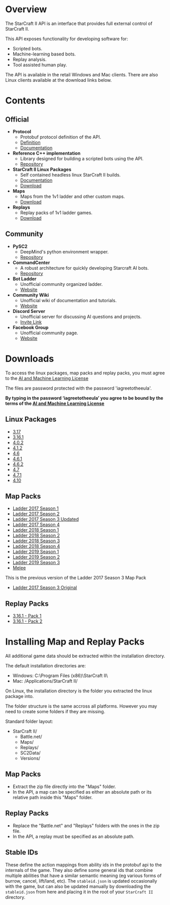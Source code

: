 # Overview

The StarCraft II API is an interface that provides full external control of StarCraft II.

This API exposes functionality for developing software for:
* Scripted bots.
* Machine-learning based bots.
* Replay analysis.
* Tool assisted human play.

The API is available in the retail Windows and Mac clients. There are also Linux clients available at the download links below.

# Contents

## Official

* **Protocol**
    * Protobuf protocol definition of the API.
    * [Definition](s2clientprotocol/sc2api.proto)
    * [Documentation](docs/protocol.md)
* **Reference C++ implementation**
    * Library designed for building a scripted bots using the API.
    * [Repository](https://github.com/Blizzard/s2client-api)
* **StarCraft II Linux Packages**
    * Self contained headless linux StarCraft II builds.
    * [Documentation](docs/linux.md)
    * [Download](#downloads)
* **Maps**
    * Maps from the 1v1 ladder and other custom maps.
    * [Download](#downloads)
* **Replays**
    * Replay packs of 1v1 ladder games.
    * [Download](#downloads)

## Community

* **PySC2**
  * DeepMind's python environment wrapper. 
  * [Repository](https://github.com/deepmind/pysc2)
* **CommandCenter**
  * A robust architecture for quickly developing Starcraft AI bots.
  * [Repository](https://github.com/davechurchill/CommandCenter)
* **Bot Ladder**
  * Unofficial community organized ladder.
  * [Website](http://sc2ai.net/)
* **Community Wiki**
  * Unofficial wiki of documentation and tutorials.
  * [Website](http://wiki.sc2ai.net/Main_Page)
* **Discord Server**
  * Unofficial server for discussing AI questions and projects.
  * [Invite Link](https://discord.gg/BH58ZVt)
* **Facebook Group**
  * Unofficial community page.
  * [Website](https://www.facebook.com/groups/969196249883813/)


# Downloads

To access the linux packages, map packs and replay packs, you must agree to the [AI and Machine Learning License](http://blzdistsc2-a.akamaihd.net/AI_AND_MACHINE_LEARNING_LICENSE.html)

The files are password protected with the password 'iagreetotheeula'.

**By typing in the password ‘iagreetotheeula’ you agree to be bound by the terms of the [AI and Machine Learning License](http://blzdistsc2-a.akamaihd.net/AI_AND_MACHINE_LEARNING_LICENSE.html)**

## Linux Packages

* [3.17](http://blzdistsc2-a.akamaihd.net/Linux/SC2.3.17.zip)
* [3.16.1](http://blzdistsc2-a.akamaihd.net/Linux/SC2.3.16.1.zip)
* [4.0.2](http://blzdistsc2-a.akamaihd.net/Linux/SC2.4.0.2.zip)
* [4.1.2](http://blzdistsc2-a.akamaihd.net/Linux/SC2.4.1.2.60604_2018_05_16.zip)
* [4.6](http://blzdistsc2-a.akamaihd.net/Linux/SC2.4.6.0.67926.zip)
* [4.6.1](http://blzdistsc2-a.akamaihd.net/Linux/SC2.4.6.1.68195.zip)
* [4.6.2](http://blzdistsc2-a.akamaihd.net/Linux/SC2.4.6.2.69232.zip)
* [4.7](http://blzdistsc2-a.akamaihd.net/Linux/SC2.AStar.4.7.zip) 
* [4.7.1](http://blzdistsc2-a.akamaihd.net/Linux/SC2.4.7.1.zip) 
* [4.10](http://blzdistsc2-a.akamaihd.net/Linux/SC2.4.10.zip) 

## Map Packs

* [Ladder 2017 Season 1](http://blzdistsc2-a.akamaihd.net/MapPacks/Ladder2017Season1.zip)
* [Ladder 2017 Season 2](http://blzdistsc2-a.akamaihd.net/MapPacks/Ladder2017Season2.zip)
* [Ladder 2017 Season 3 Updated](http://blzdistsc2-a.akamaihd.net/MapPacks/Ladder2017Season3_Updated.zip)
* [Ladder 2017 Season 4](http://blzdistsc2-a.akamaihd.net/MapPacks/Ladder2017Season4.zip)
* [Ladder 2018 Season 1](http://blzdistsc2-a.akamaihd.net/MapPacks/Ladder2018Season1.zip)
* [Ladder 2018 Season 2](http://blzdistsc2-a.akamaihd.net/MapPacks/Ladder2018Season2_Updated.zip)
* [Ladder 2018 Season 3](http://blzdistsc2-a.akamaihd.net/MapPacks/Ladder2018Season3.zip)
* [Ladder 2018 Season 4](http://blzdistsc2-a.akamaihd.net/MapPacks/Ladder2018Season4.zip)
* [Ladder 2019 Season 1](http://blzdistsc2-a.akamaihd.net/MapPacks/Ladder2019Season1.zip)
* [Ladder 2019 Season 2](http://blzdistsc2-a.akamaihd.net/MapPacks/Ladder2019Season2.zip)
* [Ladder 2019 Season 3](http://blzdistsc2-a.akamaihd.net/MapPacks/Ladder2019Season3.zip)
* [Melee](http://blzdistsc2-a.akamaihd.net/MapPacks/Melee.zip)

This is the previous version of the Ladder 2017 Season 3 Map Pack
* [Ladder 2017 Season 3 Original](http://blzdistsc2-a.akamaihd.net/MapPacks/Ladder2017Season3.zip)

## Replay Packs

* [3.16.1 - Pack 1](http://blzdistsc2-a.akamaihd.net/ReplayPacks/3.16.1-Pack_1-fix.zip)
* [3.16.1 - Pack 2](http://blzdistsc2-a.akamaihd.net/ReplayPacks/3.16.1-Pack_2.zip)

# Installing Map and Replay Packs

All additional game data should be extracted within the installation directory.

The default installation directories are:
* Windows: C:\Program Files (x86)\StarCraft II\
* Mac: /Applications/StarCraft II/

On Linux, the installation directory is the folder you extracted the linux package into.

The folder structure is the same accross all platforms. However you may need to create some folders if they are missing.

Standard folder layout:
* StarCraft II/
    * Battle.net/
    * Maps/
    * Replays/
    * SC2Data/
    * Versions/

## Map Packs
* Extract the zip file directly into the "Maps" folder.
* In the API, a map can be specified as either an absolute path or its relative path inside this "Maps" folder.

## Replay Packs
* Replace the "Battle.net" and "Replays" folders with the ones in the zip file.
* In the API, a replay must be specified as an absolute path.

## Stable IDs

These define the action mappings from ability ids in the protobuf api to the internals of the game.
They also define some general ids that combine multiple abilities that have a similar semantic meaning
(eg various forms of burrow, cancel, lift/land, etc). The `stableid.json` is updated occasionally with
the game, but can also be updated manually by downloading the `stableid.json` from here and placing it
in the root of your `StarCraft II` directory.
